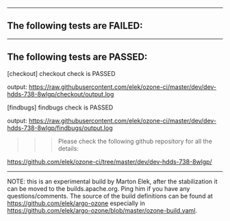 -------------------------------
The following tests are FAILED:
-------------------------------


-------------------------------
The following tests are PASSED:
-------------------------------

[checkout] checkout check is PASSED

   output: https://raw.githubusercontent.com/elek/ozone-ci/master/dev/dev-hdds-738-8wlgp/checkout/output.log


[findbugs] findbugs check is PASSED

   output: https://raw.githubusercontent.com/elek/ozone-ci/master/dev/dev-hdds-738-8wlgp/findbugs/output.log




>>> Please check the following github repository for all the details:

https://github.com/elek/ozone-ci/tree/master/dev/dev-hdds-738-8wlgp/

----
NOTE: this is an experimental build by Marton Elek, after the stabilization it can be moved to the builds.apache.org. Ping him if you have any questions/comments.
The source of the build definitions can be found at https://github.com/elek/argo-ozone especially in https://github.com/elek/argo-ozone/blob/master/ozone-build.yaml.

